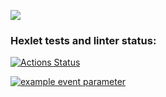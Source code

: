 <a href="https://codeclimate.com/github/codeclimate/codeclimate/maintainability"><img src="https://api.codeclimate.com/v1/badges/a99a88d28ad37a79dbf6/maintainability" /></a>
### Hexlet tests and linter status:
[![Actions Status](https://github.com/OksanaLisevich/java-project-lvl1/workflows/hexlet-check/badge.svg)](https://github.com/OksanaLisevich/java-project-lvl1/actions)

[![example event parameter](https://github.com/github/docs/actions/workflows/main.yml/badge.svg?event=push)](https://github.com/OksanaLisevich/java-project-lvl1/actions)
